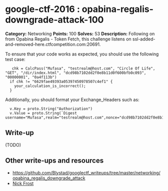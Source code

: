 # google-ctf-2016 : opabina-regalis-downgrade-attack-100

**Category:** Networking
**Points:** 100
**Solves:** 53
**Description:**
Following on from Opabina Regalis - Token Fetch, this challenge listens on ssl-added-and-removed-here.ctfcompetition.com:20691.

To ensure that your code works as expected, you should use the following test case:
~~~~
   chk = CalcPass("Mufasa", "testrealm@host.com", "Circle Of Life", "GET", "/dir/index.html", "dcd98b7102dd2f0e8b11d0f600bfb0c093", "00000001", "0a4f113b")
  if chk != "6629fae49393a05397450978507c4ef1" {
    your_calculation_is_incorrect();
  }
~~~~
Additionally, you should format your Exchange_Headers such as:

~~~~
  v.Key = proto.String("Authorization")
  v.Value = proto.String(`Digest username="Mufasa",realm="testrealm@host.com",nonce="dcd98b7102dd2f0e8b11d0f600bfb0c093",uri="/dir/index.html",qop=auth,nc=00000001,cnonce="0a4f113b",response="6629fae49393a05397450978507c4ef1",opaque="5ccc069c403ebaf9f0171e9517f40e41"`)
~~~~

## Write-up

(TODO)

## Other write-ups and resources

* https://github.com/Blystad/googlectf_writeups/tree/master/networking/opabina_regalis_downgrade_attack
* [Nick Frost](https://blog.nfrost.me/2016/05/01/google-ctf-2016-downgrade-attack.html)
